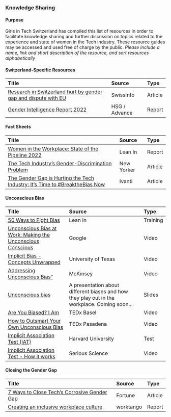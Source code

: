 ### Knowledge Sharing

#### Purpose
Girls in Tech Switzerland has compiled this list of resources in order to facilitate knowledge sharing and further discussion on topics related to the experience and state of women in the Tech industry. These resource guides may be accessed and used free of charge by the public.
*Please include a name, link and short description of the resource, and sort resources alphabetically*


#### Switzerland-Specific Resources
| Title         | Source        | Type         |
| :------------- | :------------- |:------------- |
| [Research in Switzerland hurt by gender gap and dispute with EU](https://www.swissinfo.ch/eng/research-in-switzerland-hurt-by-gender-gap-and-dispute-with-eu/47349810) | SwissInfo | Article |
| [Gender Intelligence Report 2022](https://www.advance-hsg-report.ch/wp-content/uploads/2022/09/Gender-Intelligence-Report-2022-Executive-Version.pdf) | HSG / Advance | Report |


#### Fact Sheets
| Title         | Source        | Type         |
| :------------- | :------------- |:------------- |
| [Women in the Workplace: State of the Pipeline 2022](https://leanin.org/women-in-the-workplace/2022) | Lean In | Report |
| [The Tech Industry’s Gender-Discrimination Problem](https://www.newyorker.com/magazine/2017/11/20/the-tech-industrys-gender-discrimination-problem) | New Yorker | Article |
| [The Gender Gap is Hurting the Tech Industry: It’s Time to #BreaktheBias Now](https://www.ivanti.com/blog/the-gender-gap-is-hurting-the-tech-industry-it-s-time-to-breakthebias-now-by)| Ivanti | Article |


#### Unconscious Bias
| Title         | Source        | Type         |
| :------------- | :------------- |:------------- |
|[50 Ways to Fight Bias](https://leanin.org/50-ways-to-fight-gender-bias) | Lean In | Training |
|[Unconscious Bias at Work: Making the Unconscious Conscious](https://www.youtube.com/watch?v=NW5s_-Nl3JE)| Google | Video |
|[Implicit Bias - Concepts Unwrapped](https://www.youtube.com/watch?v=OoBvzI-YZf4)| University of Texas | Video |
|[Addressing Unconscious Bias”](https://www.youtube.com/watch?v=JFW2cfzevio)| McKinsey | Video |
|[Unconscious bias](comingsoon) | A presentation about different biases and how they play out in the workplace. Coming soon... | Slides |
|[Are You Biased? I Am](https://www.youtube.com/watch?v=Bq_xYSOZrgU) | TEDx Basel | Video |
|[How to Outsmart Your Own Unconscious Bias](https://www.youtube.com/watch?v=GP-cqFLS8Q4) | TEDx Pasadena | Video |
|[Implicit Association Test (IAT)](https://implicit.harvard.edu/implicit/takeatest.html) | Harvard University | Test |
|[Implicit Association Test - How it works](https://www.youtube.com/watch?v=ABSeKU2qJoI) | Serious Science | Video |



#### Closing the Gender Gap
| Title         | Source        | Type         |
| :------------- | :------------- |:------------- |
|[7 Ways to Close Tech’s Corrosive Gender Gap](https://fortune.com/2021/09/15/women-in-tech-gender-gap-inclusion-mentorship/) | Fortune | Article |
|[Creating an inclusive workplace culture](https://worktangostg.wpengine.com/wp-content/uploads/2022/09/11391_WT_Guide-to-Employee-DEI.pdf) | worktango | Report |
